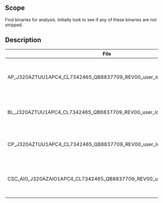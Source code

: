 ## Scope
Find binaries for analysis. Initially look to see if any of these binaries are not stripped.

## Description

| File | Description |
|------|-------------|
|AP_J320AZTUU1APC4_CL7342465_QB8837709_REV00_user_low_ship.tar.md5 | Contains `boot.img`, `recovery.img`, and `system.img`. See definitions in directory readme file  |
|BL_J320AZTUU1APC4_CL7342465_QB8837709_REV00_user_low_ship.tar.md5 | Contains `param.bin` and `sboot.bin`. See definitions in directory readme file |
|CP_J320AZTUU1APC4_CL7342465_QB8837709_REV00_user_low_ship.tar.md5 | Contains `modem.bin`. See definitions in directory readme file |
|CSC_AIO_J320AZAIO1APC4_CL7342465_QB8837709_REV00_user_low_ship.tar.md5 | Contains `J3XLTE_USA_AIO.pit` and `cache.img`. See definitions in directory readme file |
